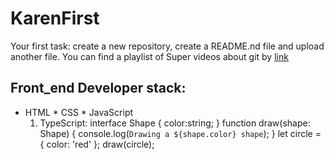 # KarenFirst
Your first task: create a new repository, create a README.nd file and upload another file.
You can find a playlist of Super videos about git by [link](https://www.youtube.com/watch?v=57cUndFt-Ak)
## Front_end Developer stack:
* HTML
﻿﻿* CSS
﻿﻿* JavaScript
  1. TypeScript:
interface Shape {
  color:string;
}
function draw(shape: Shape) {
  console.log(`Drawing a ${shape.color} shape`);
}
let circle = { color: 'red' };
draw(circle);

